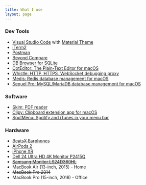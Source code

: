 ```yaml
---
title: What I use
layout: page
---
```


### Dev Tools

- [Visual Studio Code](https://code.visualstudio.com/) with [Material Theme](https://marketplace.visualstudio.com/items?itemName=Equinusocio.vsc-material-theme)
- [iTerm2](https://www.iterm2.com/)
- [Postman](https://www.getpostman.com/)
- [Beyond Compare](https://www.scootersoftware.com/)
- [DB Browser for SQLite](https://sqlitebrowser.org/)
- [CotEditor: The Plain-Text Editor for macOS](https://coteditor.com/)
- [Whistle: HTTP, HTTPS, WebSocket debugging proxy](https://github.com/avwo/whistle)
- [Medis: Redis database management for macOS](https://github.com/luin/medis)
- [Sequel Pro: MySQL/MariaDB database management for macOS](https://www.sequelpro.com/)

### Software

- [Skim: PDF reader](https://skim-app.sourceforge.io/)
- [Clipy: Clipboard extension app for macOS](https://github.com/Clipy/Clipy)
- [SpotMenu: Spotify and iTunes in your menu bar](https://github.com/kmikiy/SpotMenu)

### Hardware

- ~~[BeatsX Earphones](https://www.apple.com/shop/product/MTH52LL/A/beatsx-earphones-black)~~
- [AirPods 2](https://www.apple.com/airpods/)
- [iPhone XR](https://www.apple.com/iphone-xr/)
- [Dell 24 Ultra HD 4K Monitor P2415Q](https://www.dell.com/en-us/work/shop/dell-24-ultra-hd-4k-monitor-p2415q/apd/210-agnk/monitors-monitor-accessories)
- ~~[Samsung Monitor LS24D360HL](https://www.samsung.com/us/computer/monitors/LS24D360HL/ZA-specs)~~
- MacBook Air (13-inch, 2015) - Home
- ~~MacBook Pro 2014~~
- MacBook Pro (15-inch, 2018) - Office

